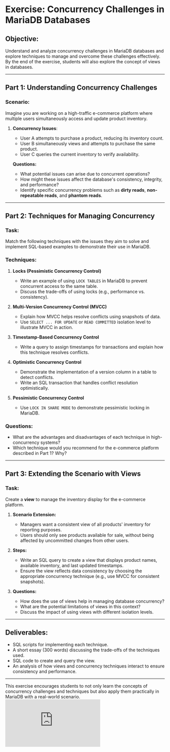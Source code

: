 # Exercise: Concurrency Challenges in MariaDB Databases

## Objective:
Understand and analyze concurrency challenges in MariaDB databases and explore techniques to manage and overcome these challenges effectively. By the end of the exercise, students will also explore the concept of views in databases.

---

## Part 1: Understanding Concurrency Challenges

### Scenario:
Imagine you are working on a high-traffic e-commerce platform where multiple users simultaneously access and update product inventory.

1. **Concurrency Issues**:  
   - User A attempts to purchase a product, reducing its inventory count.
   - User B simultaneously views and attempts to purchase the same product.  
   - User C queries the current inventory to verify availability.

   **Questions:**
   - What potential issues can arise due to concurrent operations?  
   - How might these issues affect the database's consistency, integrity, and performance?  
   - Identify specific concurrency problems such as **dirty reads**, **non-repeatable reads**, and **phantom reads**.

---

## Part 2: Techniques for Managing Concurrency

### Task:
Match the following techniques with the issues they aim to solve and implement SQL-based examples to demonstrate their use in MariaDB.

### Techniques:
1. **Locks (Pessimistic Concurrency Control)**  
   - Write an example of using `LOCK TABLES` in MariaDB to prevent concurrent access to the same table.  
   - Discuss the trade-offs of using locks (e.g., performance vs. consistency).  

2. **Multi-Version Concurrency Control (MVCC)**  
   - Explain how MVCC helps resolve conflicts using snapshots of data.  
   - Use `SELECT ... FOR UPDATE` or `READ COMMITTED` isolation level to illustrate MVCC in action.  

3. **Timestamp-Based Concurrency Control**  
   - Write a query to assign timestamps for transactions and explain how this technique resolves conflicts.

4. **Optimistic Concurrency Control**  
   - Demonstrate the implementation of a version column in a table to detect conflicts.  
   - Write an SQL transaction that handles conflict resolution optimistically.

5. **Pessimistic Concurrency Control**  
   - Use `LOCK IN SHARE MODE` to demonstrate pessimistic locking in MariaDB.

### Questions:
- What are the advantages and disadvantages of each technique in high-concurrency systems?  
- Which technique would you recommend for the e-commerce platform described in Part 1? Why?

---

## Part 3: Extending the Scenario with Views

### Task:
Create a **view** to manage the inventory display for the e-commerce platform.

1. **Scenario Extension:**
   - Managers want a consistent view of all products' inventory for reporting purposes.  
   - Users should only see products available for sale, without being affected by uncommitted changes from other users.

2. **Steps:**
   - Write an SQL query to create a view that displays product names, available inventory, and last updated timestamps.  
   - Ensure the view reflects data consistency by choosing the appropriate concurrency technique (e.g., use MVCC for consistent snapshots).

3. **Questions:**
   - How does the use of views help in managing database concurrency?  
   - What are the potential limitations of views in this context?  
   - Discuss the impact of using views with different isolation levels.

---

## Deliverables:
- SQL scripts for implementing each technique.  
- A short essay (300 words) discussing the trade-offs of the techniques used.  
- SQL code to create and query the view.  
- An analysis of how views and concurrency techniques interact to ensure consistency and performance.

---

This exercise encourages students to not only learn the concepts of concurrency challenges and techniques but also apply them practically in MariaDB with a real-world scenario.
![Sample_Solution](https://github.com/ADirin/DATABASE_Solution_Lecture/blob/main/Week3/Inclass.md)
